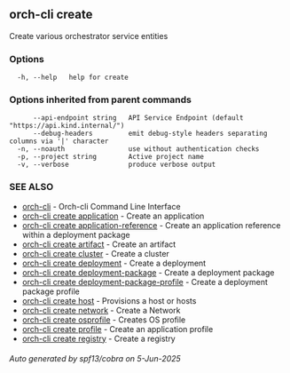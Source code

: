 ## orch-cli create

Create various orchestrator service entities

### Options

```
  -h, --help   help for create
```

### Options inherited from parent commands

```
      --api-endpoint string   API Service Endpoint (default "https://api.kind.internal/")
      --debug-headers         emit debug-style headers separating columns via '|' character
  -n, --noauth                use without authentication checks
  -p, --project string        Active project name
  -v, --verbose               produce verbose output
```

### SEE ALSO

* [orch-cli](orch-cli.md)	 - Orch-cli Command Line Interface
* [orch-cli create application](orch-cli_create_application.md)	 - Create an application
* [orch-cli create application-reference](orch-cli_create_application-reference.md)	 - Create an application reference within a deployment package
* [orch-cli create artifact](orch-cli_create_artifact.md)	 - Create an artifact
* [orch-cli create cluster](orch-cli_create_cluster.md)	 - Create a cluster
* [orch-cli create deployment](orch-cli_create_deployment.md)	 - Create a deployment
* [orch-cli create deployment-package](orch-cli_create_deployment-package.md)	 - Create a deployment package
* [orch-cli create deployment-package-profile](orch-cli_create_deployment-package-profile.md)	 - Create a deployment package profile
* [orch-cli create host](orch-cli_create_host.md)	 - Provisions a host or hosts
* [orch-cli create network](orch-cli_create_network.md)	 - Create a Network
* [orch-cli create osprofile](orch-cli_create_osprofile.md)	 - Creates OS profile
* [orch-cli create profile](orch-cli_create_profile.md)	 - Create an application profile
* [orch-cli create registry](orch-cli_create_registry.md)	 - Create a registry

###### Auto generated by spf13/cobra on 5-Jun-2025

